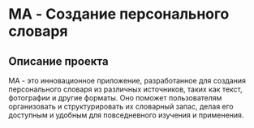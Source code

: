 # MA - Создание персонального словаря
## Описание проекта
MA - это инновационное приложение, разработанное для создания персонального словаря из различных источников, таких как текст, фотографии и другие форматы. Оно поможет пользователям организовать и структурировать их словарный запас, делая его доступным и удобным для повседневного изучения и применения.
